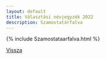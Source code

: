 ```yaml
---
layout: default
title: Választási névjegyzék 2022
description: Szamostatárfalva
---
```


{% include Szamostataarfalva.html %}

[Vissza](./)
